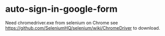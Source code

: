# auto-sign-in-google-form
Need chromedriver.exe from selenium on Chrome see https://github.com/SeleniumHQ/selenium/wiki/ChromeDriver to download.